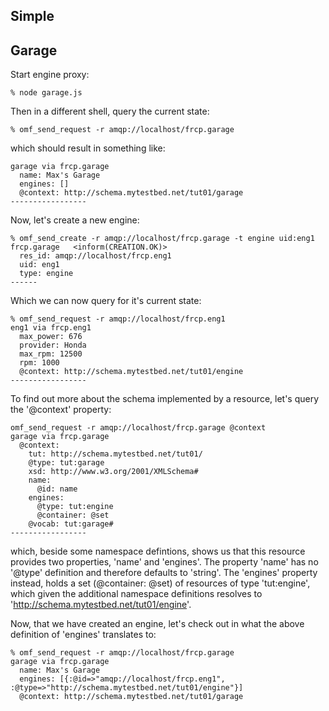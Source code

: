 

Simple
------


Garage
------

Start engine proxy:

    % node garage.js
    
Then in a different shell, query the current state:

    % omf_send_request -r amqp://localhost/frcp.garage
    
which should result in something like:

    garage via frcp.garage
      name: Max's Garage
      engines: []
      @context: http://schema.mytestbed.net/tut01/garage
    -----------------
    
Now, let's create a new engine:

    % omf_send_create -r amqp://localhost/frcp.garage -t engine uid:eng1
    frcp.garage   <inform(CREATION.OK)>    
      res_id: amqp://localhost/frcp.eng1
      uid: eng1
      type: engine
    ------
    
Which we can now query for it's current state:

    % omf_send_request -r amqp://localhost/frcp.eng1
    eng1 via frcp.eng1
      max_power: 676
      provider: Honda
      max_rpm: 12500
      rpm: 1000
      @context: http://schema.mytestbed.net/tut01/engine
    -----------------
    
To find out more about the schema implemented by a resource, let's query the '@context' property:

    omf_send_request -r amqp://localhost/frcp.garage @context
    garage via frcp.garage
      @context:
        tut: http://schema.mytestbed.net/tut01/
        @type: tut:garage
        xsd: http://www.w3.org/2001/XMLSchema#
        name:
          @id: name
        engines:
          @type: tut:engine
          @container: @set
        @vocab: tut:garage#
    -----------------
  
which, beside some namespace defintions, shows us that this resource provides two properties, 'name' and 'engines'.
The property 'name' has no '@type' definition and therefore defaults to 'string'. The 'engines' property instead, holds a
set (@container: @set) of resources of type 'tut:engine', which given the additional namespace definitions resolves to
'http://schema.mytestbed.net/tut01/engine'.

Now, that we have created an engine, let's check out in what the above definition of 'engines' translates to:

    % omf_send_request -r amqp://localhost/frcp.garage 
    garage via frcp.garage
      name: Max's Garage
      engines: [{:@id=>"amqp://localhost/frcp.eng1", :@type=>"http://schema.mytestbed.net/tut01/engine"}]
      @context: http://schema.mytestbed.net/tut01/garage





    